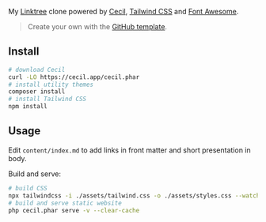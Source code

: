 My [Linktree](https://linktr.ee) clone powered by [Cecil](https://cecil.app), [Tailwind CSS](https://tailwindcss.com) and [Font Awesome](https://fontawesome.com).

> Create your own with the [GitHub template](https://github.com/Cecilapp/Links).

## Install

```bash
# download Cecil
curl -LO https://cecil.app/cecil.phar
# install utility themes
composer install
# install Tailwind CSS
npm install
```

## Usage

Edit `content/index.md` to add links in front matter and short presentation in body.

Build and serve:

```bash
# build CSS
npx tailwindcss -i ./assets/tailwind.css -o ./assets/styles.css --watch
# build and serve static website
php cecil.phar serve -v --clear-cache
```
